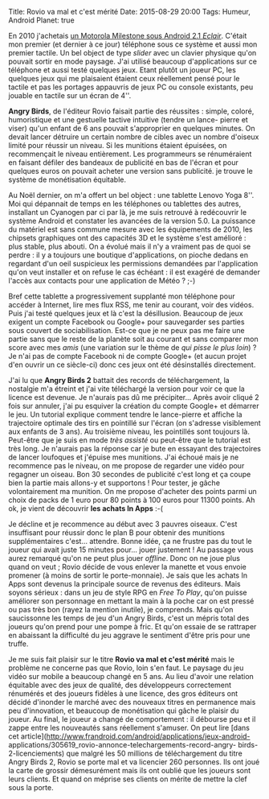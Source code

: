 Title: Rovio va mal et c'est mérité
Date: 2015-08-29 20:00
Tags: Humeur, Android
Planet: true

En 2010 j'achetais [un Motorola Milestone sous Android 2.1
*Eclair*](http://blogduyax.madyanne.fr/hello-moto-droid.html). C'était mon
premier (et dernier à ce jour) téléphone sous ce système et aussi mon premier
tactile. Un bel object de type *slider* avec un clavier physique qu'on pouvait
sortir en mode paysage. J'ai utilisé beaucoup d'applications sur ce téléphone
et aussi testé quelques jeux. Etant plutôt un joueur PC, les quelques jeux qui
me plaisaient étaient ceux réellement pensé pour le tactile et pas les
portages appauvris de jeux PC ou console existants, peu jouable en tactile sur
un écran de 4''.

**Angry Birds**, de l'éditeur Rovio faisait partie des réussites : simple,
coloré, humoristique et une gestuelle tactive intuitive (tendre un lance-
pierre et viser) qu'un enfant de 6 ans pouvait s'approprier en quelques
minutes. On devait lancer détruire un certain nombre de cibles avec un nombre
d'oiseux limité pour réussir un niveau. Si les munitions étaient épuisées, on
recommençait le niveau entièrement. Les programmeurs se rénuméraient en
faisant défiler des bandeaux de publicité en bas de l'écran et pour quelques
euros on pouvait acheter une version sans publicité. je trouve le système de
monétisation équitable.

Au Noël dernier, on m'a offert un bel object : une tablette Lenovo Yoga 8''.
Moi qui dépannait de temps en les téléphones ou tablettes des autres,
installant un Cyanogen par ci par là, je me suis retrouvé à redécouvrir le
système Android et constater les avancées de la version 5.0. La puissance du
matériel est sans commune mesure avec les équipements de 2010, les chipsets
graphiques ont des capacités 3D et le système s'est amélioré : plus stable,
plus abouti. On a évolué mais il n'y a vraiment pas de quoi se perdre : il y a
toujours une boutique d'applications, on pioche dedans en regardant d'un oeil
suspicieux les permissions demandées par l'application qu'on veut installer et
on refuse le cas échéant : il est exagéré de demander l'accès aux contacts
pour une application de Météo ? ;-)

Bref cette tablette a progressivement supplanté mon téléphone pour accéder à
Internet, lire mes flux RSS, me tenir au courant, voir des vidéos. Puis j'ai
testé quelques jeux et là c'est la désillusion. Beaucoup de jeux exigent un
compte Facebook ou Google+ pour sauvegarder ses parties sous couvert de
sociabilisation. Est-ce que je ne peux pas me faire une partie sans que le
reste de la planète soit au courant et sans comparer mon score avec mes *amis*
(une variation sur le thème de *qui pisse le plus loin*) ? Je n'ai pas de
compte Facebook ni de compte Google+ (et aucun projet d'en ouvrir un ce
siècle-ci) donc ces jeux ont été désinstallés directement.

J'ai lu que **Angry Birds 2** battait des records de téléchargement, la
nostalgie m'a étreint et j'ai vite téléchargé la version pour voir ce que la
licence est devenue. Je n'aurais pas dû me précipiter... Après avoir cliqué 2
fois sur annuler, j'ai pu esquiver la création du compte Google+ et démarrer
le jeu. Un tutorial  explique comment tendre le lance-pierre et affiche la
trajectoire optimale des tirs en pointillé sur l'écran (on s'adresse
visiblement aux enfants de 3 ans). Au troisième niveau, les pointillés sont
toujours là. Peut-être que je suis en mode *très assisté* ou peut-être que le
tutorial est très long. Je n'aurais pas la réponse car je bute en essayant des
trajectoires de lancer loufoques et j'épuise mes munitions. J'ai échoué mais
je ne recommence pas le niveau, on me propose de regarder une vidéo pour
regagner un oiseau. Bon 30 secondes de publicité c'est long et ça coupe bien
la partie mais allons-y et supportons ! Pour tester, je gâche volontairement
ma munition. On me propose d'acheter des points parmi un choix de packs de 1
euro pour 80 points à 100 euros pour 11300 points. Ah ok, je vient de
découvrir **les achats In Apps** :-(

Je décline et je recommence au début avec 3 pauvres oiseaux. C'est insuffisant
pour réussir donc le plan B pour obtenir des munitions supplémentaires
c'est... attendre. Bonne idée, ça ne frustre pas du tout le joueur qui avait
juste 15 minutes pour... jouer justement ! Au passage vous aurez remarqué
qu'on ne peut plus jouer *offline*. Donc on ne joue plus quand on veut ; Rovio
décide de vous enlever la manette et vous envoie promener (à moins de sortir
le porte-monnaie). Je sais que les achats In Apps  sont devenus la principale
source de revenus des éditeurs. Mais soyons sérieux : dans un jeu de style RPG
en *Free To Play*, qu'on puisse améliorer son personnage en mettant la main à
la poche car on est pressé ou pas très bon (rayez la mention inutile), je
comprends. Mais qu'on saucissonne les temps de jeu d'un Angry Birds, c'est un
mépris total des joueurs qu'on prend pour une pompe à fric. Et qu'on essaie de
se rattraper en abaissant la difficulté du jeu aggrave le sentiment d'être
pris pour une truffe.

Je me suis fait plaisir sur le titre **Rovio va mal et c'est mérité** mais le
problème ne concerne pas que Rovio, loin s'en faut. Le paysage du jeu vidéo
sur mobile a beaucoup changé en 5 ans. Au lieu d'avoir une relation équitable
avec des jeux de qualité, des développeurs correctement rénumérés et des
joueurs fidèles à une licence, des gros éditeurs ont décidé d'inonder le
marché avec des nouveaux titres en permanence mais peu d'innovation, et
beaucoup de monétisation qui gâche le plaisir du joueur. Au final, le joueur a
changé de comportement : il débourse peu et il zappe entre les nouveautés sans
réellement s'amuser. On peut lire [dans cet
article](http://www.frandroid.com/android/applications/jeux-android-
applications/305619_rovio-annonce-telechargements-record-angry-
birds-2-licenciements) que malgré les 50 millions de téléchargement du titre
Angry Birds 2, Rovio se porte mal et va licencier 260 personnes. Ils ont joué
la carte de grossir démesurément mais ils ont oublié que les joueurs sont
leurs clients. Et quand on méprise ses clients on mérite de mettre la clef
sous la porte.
